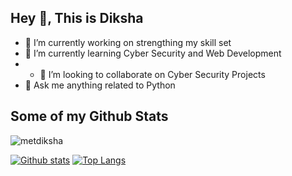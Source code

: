 <!--
**metdiksha/metdiksha** is a ✨ _special_ ✨ repository because its `README.md` (this file) appears on your GitHub profile.

Here are some ideas to get you started:

- 🔭 I’m currently working on ...
- 🌱 I’m currently learning ...
- 👯 I’m looking to collaborate on ...
- 🤔 I’m looking for help with ...
- 💬 Ask me about ...
- 📫 How to reach me: ...
- 😄 Pronouns: ...
- ⚡ Fun fact: ...
-->
## Hey 👋, This is Diksha
- 🔭 I’m currently working on strengthing my skill set
- 🌱 I’m currently learning Cyber Security and Web Development
- - 👯 I’m looking to collaborate on Cyber Security Projects
- 💬 Ask me anything related to Python

<!--
[![Linkedin Badge](https://img.shields.io/badge/-https://www.linkedin.com/in/dikshajain6991/-0072b1?style=flat&logo=Linkedin&logoColor=white&link=https://www.linkedin.com/in/https://www.linkedin.com/in/dikshajain6991//)](https://www.linkedin.com/in/https://www.linkedin.com/in/dikshajain6991//) [![Portfolio Badge](https://img.shields.io/badge/portfolio-web-blue?style=flat&link=[PORTFOLIO]/)]([PORTFOLIO]/) <p align='left'> You can view my resume <a href='[RESUME] ' target=_blank><u>here</u>.</a></p>
-->
## Some of my Github Stats
<p align=left> <img src=https://komarev.com/ghpvc/?username=metdiksha alt=metdiksha /> </p>

[![Github stats](https://github-readme-stats.vercel.app/api?username=metdiksha&show_icons=true&include_all_commits=true)](https://github.com/metdiksha/github-readme-stats)
[![Top Langs](https://github-readme-stats.vercel.app/api/top-langs/?username=metdiksha&layout=compact)](https://github.com/metdiksha/github-readme-stats)

